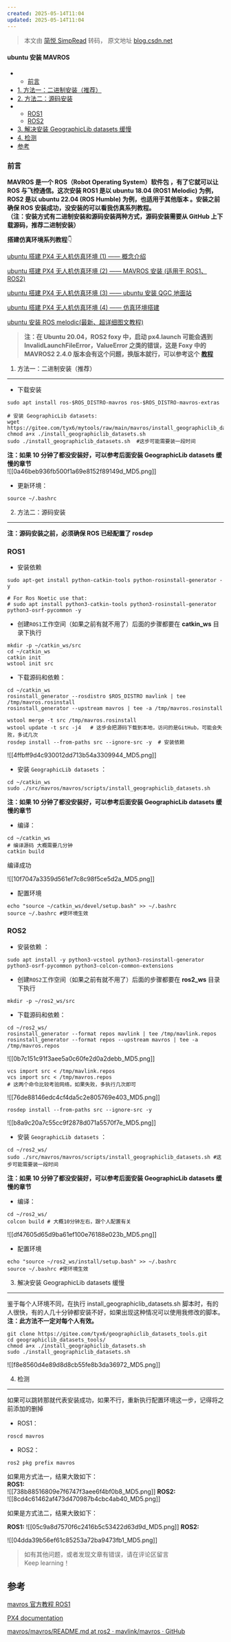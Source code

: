 ```yaml
---
created: 2025-05-14T11:04
updated: 2025-05-14T11:04
---
```

> 本文由 [简悦 SimpRead](http://ksria.com/simpread/) 转码， 原文地址 [blog.csdn.net](https://blog.csdn.net/weixin_55944949/article/details/130877689?spm=1001.2014.3001.5502)

#### ubuntu 安装 MAVROS

*   *   [前言](#_1)
*   [1. 方法一：二进制安装（推荐）](#1__19)
*   [2. 方法二：源码安装](#2__40)
*   *   [ROS1](#ROS1_43)
    *   [ROS2](#ROS2_96)
*   [3. 解决安装 GeographicLib datasets 缓慢](#3__GeographicLib_datasets__151)
*   [4. 检测](#4__163)
*   [参考](#_193)

### 前言

**MAVROS 是一个 ROS（Robot Operating System）软件包 ，有了它就可以让 ROS 与飞控通信。这次安装 ROS1 是以 ubuntu 18.04 (ROS1 Melodic) 为例，ROS2 是以 ubuntu 22.04 (ROS Humble) 为例，也适用于其他版本 。安装之前确保 ROS 安装成功，没安装的可以看我仿真系列教程。  
（注：安装方式有二进制安装和源码安装两种方式，源码安装需要从 GitHub 上下载源码，推荐二进制安装）**

**搭建仿真环境系列教程**👇

[ubuntu 搭建 PX4 无人机仿真环境 (1) —— 概念介绍](https://blog.csdn.net/weixin_55944949/article/details/130848009?spm=1001.2014.3001.5502)

[ubuntu 搭建 PX4 无人机仿真环境 (2) —— MAVROS 安装 (适用于 ROS1、ROS2)](https://blog.csdn.net/weixin_55944949/article/details/130877689?spm=1001.2014.3001.5502)

[ubuntu 搭建 PX4 无人机仿真环境 (3) —— ubuntu 安装 QGC 地面站](https://blog.csdn.net/weixin_55944949/article/details/130895363?spm=1001.2014.3001.5502)

[ubuntu 搭建 PX4 无人机仿真环境 (4) —— 仿真环境搭建](https://blog.csdn.net/weixin_55944949/article/details/130895608?spm=1001.2014.3001.5501)

[ubuntu 安装 ROS melodic(最新、超详细图文教程)](https://blog.csdn.net/weixin_55944949/article/details/130468032?spm=1001.2014.3001.5502)

> **注：在 Ubuntu 20.04，ROS2 foxy 中，启动 px4.launch 可能会遇到 InvalidLaunchFileError，ValueError 之类的错误，这是 Foxy 中的 MAVROS2 2.4.0 版本会有这个问题，换版本就行，可以参考这个** [**教程**](https://hccllxs.blog.csdn.net/article/details/138527440?spm=1001.2014.3001.5502)

1. 方法一：二进制安装（推荐）
----------------

*   下载安装

```
sudo apt install ros-$ROS_DISTRO-mavros ros-$ROS_DISTRO-mavros-extras

```

```
# 安装 GeographicLib datasets:
wget https://gitee.com/tyx6/mytools/raw/main/mavros/install_geographiclib_datasets.sh
chmod a+x ./install_geographiclib_datasets.sh
sudo ./install_geographiclib_datasets.sh  #这步可能需要装一段时间

```

**注：如果 10 分钟了都没安装好，可以参考后面安装 GeographicLib datasets 缓慢的章节**  
![[0a46beb936fb500f1a69e8152f89149d_MD5.png]]

*   更新环境：

```
source ~/.bashrc

```

2. 方法二：源码安装
-----------

**注：源码安装之前，必须确保 ROS 已经配置了 rosdep**

### ROS1

*   安装依赖

```
sudo apt-get install python-catkin-tools python-rosinstall-generator -y

# For Ros Noetic use that:
# sudo apt install python3-catkin-tools python3-rosinstall-generator python3-osrf-pycommon -y

```

*   创建`ROS1`工作空间（如果之前有就不用了）后面的步骤都要在 **catkin_ws** 目录下执行

```
mkdir -p ~/catkin_ws/src
cd ~/catkin_ws
catkin init
wstool init src

```

*   下载源码和依赖：

```
cd ~/catkin_ws
rosinstall_generator --rosdistro $ROS_DISTRO mavlink | tee /tmp/mavros.rosinstall
rosinstall_generator --upstream mavros | tee -a /tmp/mavros.rosinstall

```

```
wstool merge -t src /tmp/mavros.rosinstall
wstool update -t src -j4   # 这步会把源码下载到本地，访问的是GitHub，可能会失败，多试几次
rosdep install --from-paths src --ignore-src -y  # 安装依赖

```

![[4ffbff9d4c930012dd713b54a3309944_MD5.png]]

*   安装 `GeographicLib datasets` ：

```
cd ~/catkin_ws
sudo ./src/mavros/mavros/scripts/install_geographiclib_datasets.sh

```

**注：如果 10 分钟了都没安装好，可以参考后面安装 GeographicLib datasets 缓慢的章节**

*   编译：

```
cd ~/catkin_ws
# 编译源码 大概需要几分钟
catkin build 

```

编译成功

![[10f7047a3359d561ef7c8c98f5ce5d2a_MD5.png]]

*   配置环境

```
echo "source ~/catkin_ws/devel/setup.bash" >> ~/.bashrc 
source ~/.bashrc #使环境生效

```

### ROS2

*   安装依赖 ：

```
sudo apt install -y python3-vcstool python3-rosinstall-generator python3-osrf-pycommon python3-colcon-common-extensions

```

*   创建`ROS2`工作空间（如果之前有就不用了）后面的步骤都要在 **ros2_ws** 目录下执行

```
mkdir -p ~/ros2_ws/src

```

*   下载源码和依赖：

```
cd ~/ros2_ws/
rosinstall_generator --format repos mavlink | tee /tmp/mavlink.repos
rosinstall_generator --format repos --upstream mavros | tee -a /tmp/mavros.repos

```

![[0b7c151c91f3aee5a0c60fe2d0a2debb_MD5.png]]

```
vcs import src < /tmp/mavlink.repos
vcs import src < /tmp/mavros.repos
# 这两个命令比较考验网络，如果失败，多执行几次即可

```

![[76de88146edc4cf4da5c2e805769e403_MD5.png]]

```
rosdep install --from-paths src --ignore-src -y

```

![[b8a9c20a7c55cc9f2878d071a5570f7e_MD5.png]]

*   安装 `GeographicLib datasets` ：

```
cd ~/ros2_ws/
sudo ./src/mavros/mavros/scripts/install_geographiclib_datasets.sh #这步可能需要装一段时间

```

**注：如果 10 分钟了都没安装好，可以参考后面安装 GeographicLib datasets 缓慢的章节**

*   编译：

```
cd ~/ros2_ws/
colcon build # 大概10分钟左右，跟个人配置有关

```

![[df47605d65d9ba61ef100e76188e023b_MD5.png]]

*   配置环境

```
echo "source ~/ros2_ws/install/setup.bash" >> ~/.bashrc 
source ~/.bashrc #使环境生效

```

3. 解决安装 GeographicLib datasets 缓慢
---------------------------------

鉴于每个人环境不同，在执行 install_geographiclib_datasets.sh 脚本时，有的人很快，有的人几十分钟都安装不好，如果出现这种情况可以使用我修改的脚本。**注：此方法不一定对每个人有效。**

```
git clone https://gitee.com/tyx6/geographiclib_datasets_tools.git
cd geographiclib_datasets_tools/
chmod a+x ./install_geographiclib_datasets.sh
sudo ./install_geographiclib_datasets.sh

```

![[f8e8560d4e89d8d8cb55fe8b3da36972_MD5.png]]

4. 检测
-----

如果可以跳转那就代表安装成功，如果不行，重新执行配置环境这一步，记得将之前添加的删掉

*   ROS1：

```
roscd mavros

```

*   ROS2：

```
ros2 pkg prefix mavros

```

如果用方式法一，结果大致如下：  
**ROS1:**  
![[738b88516809e7f6747f3aee6f4bf0b8_MD5.png]] 
**ROS2:**  
![[8cd4c61462af473d470987b4cbc4ab40_MD5.png]]

如果是方式法二，结果大致如下：

**ROS1:** ![[05c9a8d7570f6c2416b5c53422d63d9d_MD5.png]] 
**ROS2:**

![[04dda39b56ef61c85253a72ba9473fb1_MD5.png]]

> 如有其他问题，或者发现文章有错误，请在评论区留言  
> Keep learning！

参考
--

[mavros 官方教程 ROS1](https://github.com/mavlink/mavros/blob/master/mavros/README.md#installation)

[PX4 documentation](https://docs.px4.io/main/zh/getting_started/px4_basic_concepts.html)

[mavros/mavros/README.md at ros2 · mavlink/mavros · GitHub](https://github.com/mavlink/mavros/blob/ros2/mavros/README.md)